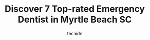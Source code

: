 ---
layout: ampstory
image: https://i0.wp.com/www.depkes.org/wp-content/uploads/2023/06/emergency-dentist-0-in-myrtle-beach-sc-1685856541.jpeg?resize=640,853
author: techidn
featured: false
description: Discover the impressive array of Emergency Dentist options in Myrtle Beach SC, where you can find 7 of the largest Emergency Dentist establishments in the area. From renowned classics to hid
title: Discover 7 Top-rated Emergency Dentist in Myrtle Beach SC
cover:
   title: Discover 7 Top-rated Emergency Dentist in Myrtle Beach SC
   subtitle: Rickpate
   background: https://www.depkes.org/wp-content/uploads/2023/06/emergency-dentist-0-in-myrtle-beach-sc-1685856541.jpeg

pages: 
 - layout: thirds
   top: <h1>#1 Farrow Parkway Dental Care</h1>
   bottom: "<p>Dr. Neal immediately made me feel at ease. My hygienist, Barbara, was amazing! Not only were my teeth cleaner than theyve ever been, but she is so warm and friendly, a</p>"
   background: https://www.depkes.org/wp-content/uploads/2023/06/emergency-dentist-1-in-myrtle-beach-sc-1685856541.png
   backgroundblur: true
 - layout: thirds
   top: <h1>#2 Aspen Dental</h1>
   bottom: "<p>After a small misunderstanding ( me thinking I had an 8 am appointment & Aspen had me as a walk in) my appointment went great. The girls are very nice and friendly and th</p>"
   background: https://www.depkes.org/wp-content/uploads/2023/06/emergency-dentist-2-in-myrtle-beach-sc-1685856543.jpeg
   cta:
      link: https://www.depkes.org/blog/discover-7-top-rated-emergency-dentist-in-myrtle-beach-sc/
      text: Discover 7 Top-rated Emergency Dentist in Myrtle Beach SC
 - layout: thirds
   top: <h1>#3 Grand Strand Family & Esthetic Dentistry</h1>
   bottom: "<p>5501 Woodside Ave Suite 101, Myrtle Beach, SC 29577, United States</p>"
   background: https://www.depkes.org/wp-content/uploads/2023/06/emergency-dentist-3-in-myrtle-beach-sc-1685856543.jpeg
   cta:
      link: https://www.depkes.org/blog/discover-7-top-rated-emergency-dentist-in-myrtle-beach-sc/
      text: Discover 7 Top-rated Emergency Dentist in Myrtle Beach SC
 - layout: thirds
   top: <h1>#4 Maxwell C Elliott DDS</h1>
   bottom: "<p>708 21st Ave N, Myrtle Beach, SC 29577, United States</p>"
   background: https://images.unsplash.com/photo-1580610447943-1bfbef5efe07?ixlib=rb-4.0.3&ixid=MnwxMjA3fDB8MHxwaG90by1wYWdlfHx8fGVufDB8fHx8&auto=format&fit=crop&w=640&h=853&q=80
   cta:
      link: https://www.depkes.org/blog/discover-7-top-rated-emergency-dentist-in-myrtle-beach-sc/
      text: Discover 7 Top-rated Emergency Dentist in Myrtle Beach SC
 - layout: thirds
   top: <h1>#5 Comfort Dental Myrtle Beach</h1>
   bottom: "<p>1261 38th Ave N, Myrtle Beach, SC 29577, United States</p>"
   background: https://images.unsplash.com/photo-1609083590460-7b8cc0ca65f8?ixlib=rb-4.0.3&ixid=MnwxMjA3fDB8MHxwaG90by1wYWdlfHx8fGVufDB8fHx8&auto=format&fit=crop&w=640&h=853&q=80
   cta:
      link: https://www.depkes.org/blog/discover-7-top-rated-emergency-dentist-in-myrtle-beach-sc/
      text: Discover 7 Top-rated Emergency Dentist in Myrtle Beach SC
 - layout: thirds
   top: <h1>#6 Emergency Dentist 24/7</h1>
   bottom: "<p>Grand Strand Campus - Building 1000 - Speir Education Center, 3500 Pampas Dr, Myrtle Beach, SC 29577, United States</p>"
   background: https://images.unsplash.com/photo-1620421680010-0766ff230392?ixlib=rb-4.0.3&ixid=MnwxMjA3fDB8MHxwaG90by1wYWdlfHx8fGVufDB8fHx8&auto=format&fit=crop&w=640&h=853&q=80
   cta:
      link: https://www.depkes.org/blog/discover-7-top-rated-emergency-dentist-in-myrtle-beach-sc/
      text: Discover 7 Top-rated Emergency Dentist in Myrtle Beach SC

 - layout: thirds
   middle: Continue reading...
   background: https://images.unsplash.com/photo-1527067829737-402993088e6b?ixlib=rb-4.0.3&ixid=MnwxMjA3fDB8MHxwaG90by1wYWdlfHx8fGVufDB8fHx8&auto=format&fit=crop&w=640&h=853&q=80
   cta:
      link: https://www.depkes.org/blog/discover-7-top-rated-emergency-dentist-in-myrtle-beach-sc/
      text: Discover 7 Top-rated Emergency Dentist in Myrtle Beach SC
      
---